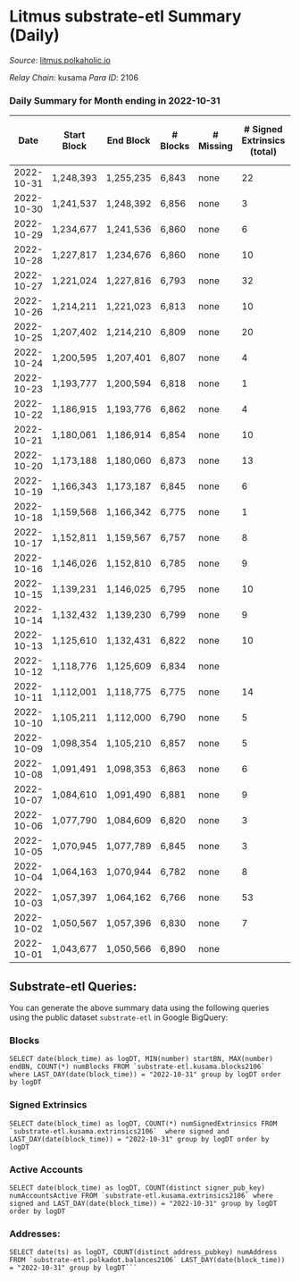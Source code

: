 # Litmus substrate-etl Summary (Daily)

_Source_: [litmus.polkaholic.io](https://litmus.polkaholic.io)

*Relay Chain*: kusama
*Para ID*: 2106



### Daily Summary for Month ending in 2022-10-31


| Date | Start Block | End Block | # Blocks | # Missing | # Signed Extrinsics (total) | # Active Accounts | # Addresses with Balances | # Events | # Transfers | # XCM Transfers In | # XCM Transfers Out |
| ---- | ----------- | --------- | -------- | --------- | --------------------------- | ----------------- | ------------------------- | -------- | ----------- | ------------------ | ------------------- |
| 2022-10-31 | 1,248,393 | 1,255,235 | 6,843 | none  | 22 | 15 | 13,904 | 13,827 | 14 ($39.68) |   |   |
| 2022-10-30 | 1,241,537 | 1,248,392 | 6,856 | none  | 3 | 3 | 13,903 | 13,734 |   |   |   |
| 2022-10-29 | 1,234,677 | 1,241,536 | 6,860 | none  | 6 | 4 |  | 13,760 | 1 ($164.35) |   | 1 ($164.33) |
| 2022-10-28 | 1,227,817 | 1,234,676 | 6,860 | none  | 10 | 8 | 13,903 | 13,782 | 1 ($0.15) |   |   |
| 2022-10-27 | 1,221,024 | 1,227,816 | 6,793 | none  | 32 | 22 | 13,904 | 13,781 | 4 ($83.86) |   |   |
| 2022-10-26 | 1,214,211 | 1,221,023 | 6,813 | none  | 10 | 7 | 13,901 | 13,702 | 3 ($9.05) |   |   |
| 2022-10-25 | 1,207,402 | 1,214,210 | 6,809 | none  | 20 | 7 | 13,901 | 13,740 |   |   |   |
| 2022-10-24 | 1,200,595 | 1,207,401 | 6,807 | none  | 4 | 4 |  | 13,639 |   |   |   |
| 2022-10-23 | 1,193,777 | 1,200,594 | 6,818 | none  | 1 | 1 |  | 13,645 |   |   |   |
| 2022-10-22 | 1,186,915 | 1,193,776 | 6,862 | none  | 4 | 3 | 13,901 | 13,752 | 2 ($3.48) |   |   |
| 2022-10-21 | 1,180,061 | 1,186,914 | 6,854 | none  | 10 | 4 | 13,901 | 13,770 | 5 ($3.67) |   |   |
| 2022-10-20 | 1,173,188 | 1,180,060 | 6,873 | none  | 13 | 10 |  | 13,834 | 4 ($21.64) |   |   |
| 2022-10-19 | 1,166,343 | 1,173,187 | 6,845 | none  | 6 | 4 |  | 13,731 |   | 1 ($110.02) |   |
| 2022-10-18 | 1,159,568 | 1,166,342 | 6,775 | none  | 1 | 1 |  | 13,559 |   |   |   |
| 2022-10-17 | 1,152,811 | 1,159,567 | 6,757 | none  | 8 | 8 | 13,897 | 13,574 | 4 ($49.19) |   |   |
| 2022-10-16 | 1,146,026 | 1,152,810 | 6,785 | none  | 9 | 7 |  | 13,634 | 1 ($2.19) | 1 ($2.16) | 1 ($2.17) |
| 2022-10-15 | 1,139,231 | 1,146,025 | 6,795 | none  | 10 | 7 | 13,896 | 13,658 | 4 ($287.37) |   |   |
| 2022-10-14 | 1,132,432 | 1,139,230 | 6,799 | none  | 9 | 7 |  | 13,656 | 1 ($11.22) |   |   |
| 2022-10-13 | 1,125,610 | 1,132,431 | 6,822 | none  | 10 | 8 |  | 13,711 | 2 ($5.12) |   |   |
| 2022-10-12 | 1,118,776 | 1,125,609 | 6,834 | none  |  |  | 13,895 | 13,672 |   |   |   |
| 2022-10-11 | 1,112,001 | 1,118,775 | 6,775 | none  | 14 | 11 | 13,895 | 13,639 | 4 ($10.36) |   |   |
| 2022-10-10 | 1,105,211 | 1,112,000 | 6,790 | none  | 5 | 4 | 13,894 | 13,617 | 1 ($12.40) |   |   |
| 2022-10-09 | 1,098,354 | 1,105,210 | 6,857 | none  | 5 | 3 | 13,894 | 13,754 | 1 ($4.24) | 1 ($3,837.90) | 1 ($4.22) |
| 2022-10-08 | 1,091,491 | 1,098,353 | 6,863 | none  | 6 | 6 | 13,894 | 13,778 | 5 ($6.26) |   |   |
| 2022-10-07 | 1,084,610 | 1,091,490 | 6,881 | none  | 9 | 7 | 13,893 | 13,825 | 4 ($5.63) |   |   |
| 2022-10-06 | 1,077,790 | 1,084,609 | 6,820 | none  | 3 | 2 | 13,894 | 13,661 |   |   |   |
| 2022-10-05 | 1,070,945 | 1,077,789 | 6,845 | none  | 3 | 2 | 13,894 | 13,714 |   |   |   |
| 2022-10-04 | 1,064,163 | 1,070,944 | 6,782 | none  | 8 | 7 | 13,894 | 13,618 | 2 ($1.02) |   |   |
| 2022-10-03 | 1,057,397 | 1,064,162 | 6,766 | none  | 53 | 31 |  | 13,871 | 25 ($373.40) | 1 ($42.84) | 2 ($42.73) |
| 2022-10-02 | 1,050,567 | 1,057,396 | 6,830 | none  | 7 | 6 |  | 13,710 | 4 ($93.94) |   |   |
| 2022-10-01 | 1,043,677 | 1,050,566 | 6,890 | none  |  |  |  | 13,784 |   |   |   |

## Substrate-etl Queries:
You can generate the above summary data using the following queries using the public dataset `substrate-etl` in Google BigQuery:


### Blocks
```
SELECT date(block_time) as logDT, MIN(number) startBN, MAX(number) endBN, COUNT(*) numBlocks FROM `substrate-etl.kusama.blocks2106`  where LAST_DAY(date(block_time)) = "2022-10-31" group by logDT order by logDT
```


### Signed Extrinsics
```
SELECT date(block_time) as logDT, COUNT(*) numSignedExtrinsics FROM `substrate-etl.kusama.extrinsics2106`  where signed and LAST_DAY(date(block_time)) = "2022-10-31" group by logDT order by logDT
```


### Active Accounts
```
SELECT date(block_time) as logDT, COUNT(distinct signer_pub_key) numAccountsActive FROM `substrate-etl.kusama.extrinsics2106` where signed and LAST_DAY(date(block_time)) = "2022-10-31" group by logDT order by logDT
```


### Addresses:
```
SELECT date(ts) as logDT, COUNT(distinct address_pubkey) numAddress FROM `substrate-etl.polkadot.balances2106` LAST_DAY(date(block_time)) = "2022-10-31" group by logDT```

